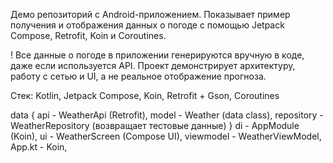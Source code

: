 Демо репозиторий с Android-приложением. Показывает пример получения и отображения данных о погоде с помощью Jetpack Compose, Retrofit, Koin и Coroutines.

! Все данные о погоде в приложении генерируются вручную в коде, даже если используется API.
Проект демонстрирует архитектуру, работу с сетью и UI, а не реальное отображение прогноза.

Стек:
Kotlin, Jetpack Compose,
Koin,
Retrofit + Gson,
Coroutines

data {
  api - WeatherApi (Retrofit),
  model - Weather (data class),
  repository - WeatherRepository (возвращает тестовые данные)
}
di - AppModule (Koin),
ui - WeatherScreen (Compose UI),
viewmodel - WeatherViewModel,
App.kt - Koin,

